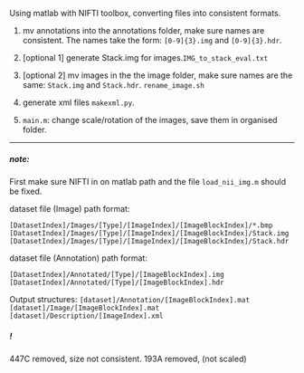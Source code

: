 Using matlab with NIFTI toolbox, converting files into consistent formats.

1. mv annotations into the annotations folder, make sure names are consistent. The names take the form:
`[0-9]{3}.img` and `[0-9]{3}.hdr`.

2. [optional 1] generate Stack.img for images.`IMG_to_stack_eval.txt`

2. [optional 2] mv images in the the image folder, make sure names are the same: `Stack.img` and `Stack.hdr`. `rename_image.sh`

4. generate xml files `makexml.py`.

5. `main.m`: change scale/rotation of the images, save them in organised folder.

- - -
##### note:
First make sure NIFTI in on matlab path and the file `load_nii_img.m` should be fixed.

dataset file (Image) path format:

`[DatasetIndex]/Images/[Type]/[ImageIndex]/[ImageBlockIndex]/*.bmp`
`[DatasetIndex]/Images/[Type]/[ImageIndex]/[ImageBlockIndex]/Stack.img`
`[DatasetIndex]/Images/[Type]/[ImageIndex]/[ImageBlockIndex]/Stack.hdr`

dataset file (Annotation) path format:

`[DatasetIndex]/Annotated/[Type]/[ImageBlockIndex].img`
`[DatasetIndex]/Annotated/[Type]/[ImageBlockIndex].hdr`

Output structures:
`[dataset]/Annotation/[ImageBlockIndex].mat`
`[dataset]/Image/[ImageBlockIndex].mat`
`[dataset]/Description/[ImageIndex].xml`

##### !
447C removed, size not consistent.
193A removed, (not scaled)
